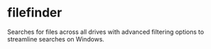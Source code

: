 # filefinder
Searches for files across all drives with advanced filtering options to streamline searches on Windows.
